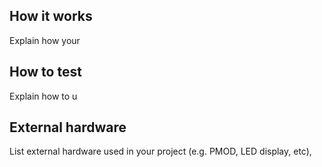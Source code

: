 <!---

This file is used to generate your project datasheet. Please fill in the information below and delete any unused
sections.

You can also include images in this folder and reference them in the markdown. Each image must be less than
512 kb in size, and the combined size of all images must be less than 1 MB.
-->

## How it works

Explain how your 

## How to test

Explain how to u

## External hardware

List external hardware used in your project (e.g. PMOD, LED display, etc), 
